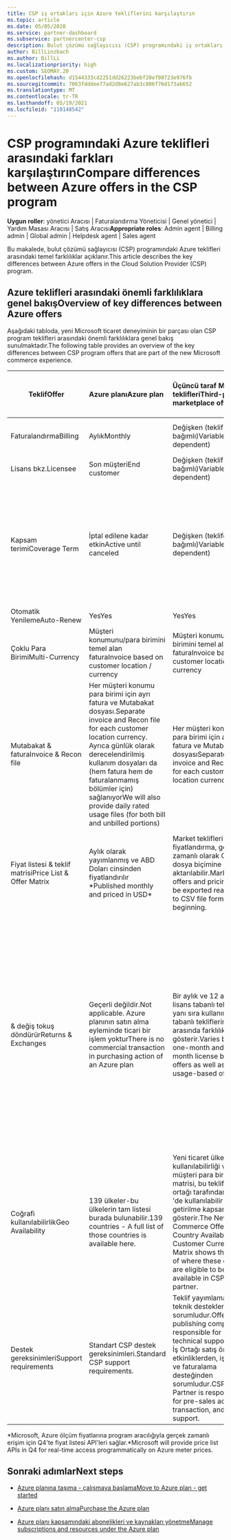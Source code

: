 ```yaml
---
title: CSP iş ortakları için Azure tekliflerini karşılaştırın
ms.topic: article
ms.date: 05/05/2020
ms.service: partner-dashboard
ms.subservice: partnercenter-csp
description: Bulut çözümü sağlayıcısı (CSP) programındaki iş ortakları için yeni Microsoft ticaret deneyimindeki teklifler arasındaki önemli farkları karşılaştırın.
author: BillLinzbach
ms.author: BillLi
ms.localizationpriority: high
ms.custom: SEOMAY.20
ms.openlocfilehash: d1544333cd2251dd26223bebf20ef08723e976fb
ms.sourcegitcommit: 7063fdddee77ad2d8e627ab3c806f76d173ab652
ms.translationtype: MT
ms.contentlocale: tr-TR
ms.lasthandoff: 05/19/2021
ms.locfileid: "110148542"
---
```

# <a name="compare-differences-between-azure-offers-in-the-csp-program"></a><span data-ttu-id="33160-103">CSP programındaki Azure teklifleri arasındaki farkları karşılaştırın</span><span class="sxs-lookup"><span data-stu-id="33160-103">Compare differences between Azure offers in the CSP program</span></span>

<span data-ttu-id="33160-104">**Uygun roller**: yönetici Aracısı | Faturalandırma Yöneticisi | Genel yönetici | Yardım Masası Aracısı | Satış Aracısı</span><span class="sxs-lookup"><span data-stu-id="33160-104">**Appropriate roles**: Admin agent | Billing admin | Global admin | Helpdesk agent | Sales agent</span></span>

<span data-ttu-id="33160-105">Bu makalede, bulut çözümü sağlayıcısı (CSP) programındaki Azure teklifleri arasındaki temel farklılıklar açıklanır.</span><span class="sxs-lookup"><span data-stu-id="33160-105">This article describes the key differences between Azure offers in the Cloud Solution Provider (CSP) program.</span></span>

## <a name="overview-of-key-differences-between-azure-offers"></a><span data-ttu-id="33160-106">Azure teklifleri arasındaki önemli farklılıklara genel bakış</span><span class="sxs-lookup"><span data-stu-id="33160-106">Overview of key differences between Azure offers</span></span>

<span data-ttu-id="33160-107">Aşağıdaki tabloda, yeni Microsoft ticaret deneyiminin bir parçası olan CSP program teklifleri arasındaki önemli farklılıklara genel bakış sunulmaktadır.</span><span class="sxs-lookup"><span data-stu-id="33160-107">The following table provides an overview of the key differences between CSP program offers that are part of the new Microsoft commerce experience.</span></span>

|<span data-ttu-id="33160-108">**Teklif**</span><span class="sxs-lookup"><span data-stu-id="33160-108">**Offer**</span></span>| <span data-ttu-id="33160-109">**Azure planı**</span><span class="sxs-lookup"><span data-stu-id="33160-109">**Azure plan**</span></span>|<span data-ttu-id="33160-110">**Üçüncü taraf Market teklifleri**</span><span class="sxs-lookup"><span data-stu-id="33160-110">**Third-party marketplace offers**</span></span>|<span data-ttu-id="33160-111">**Azure Rezervasyonlar**</span><span class="sxs-lookup"><span data-stu-id="33160-111">**Azure Reservations**</span></span>|<span data-ttu-id="33160-112">**CSP aracılığıyla satılan sunucu abonelikleri**</span><span class="sxs-lookup"><span data-stu-id="33160-112">**Server Subscriptions sold through CSP**</span></span>|<span data-ttu-id="33160-113">**Lisans tabanlı teklifler**</span><span class="sxs-lookup"><span data-stu-id="33160-113">**License-based offers**</span></span>|
|-------------------|:------|:-----|:---------|:--------------|:---------|
|<span data-ttu-id="33160-114">Faturalandırma</span><span class="sxs-lookup"><span data-stu-id="33160-114">Billing</span></span>|<span data-ttu-id="33160-115">Aylık</span><span class="sxs-lookup"><span data-stu-id="33160-115">Monthly</span></span>|<span data-ttu-id="33160-116">Değişken (teklif bağımlı)</span><span class="sxs-lookup"><span data-stu-id="33160-116">Variable (offer dependent)</span></span>|<span data-ttu-id="33160-117">Son müşteri</span><span class="sxs-lookup"><span data-stu-id="33160-117">End customer</span></span>|<span data-ttu-id="33160-118">Tam terim veya 3 yıllık dönem için önde</span><span class="sxs-lookup"><span data-stu-id="33160-118">Up front for the full term or 3-year term</span></span>|<span data-ttu-id="33160-119">Aylık veya yıllık</span><span class="sxs-lookup"><span data-stu-id="33160-119">Monthly or Annual</span></span>|
|<span data-ttu-id="33160-120">Lisans bkz.</span><span class="sxs-lookup"><span data-stu-id="33160-120">Licensee</span></span>|<span data-ttu-id="33160-121">Son müşteri</span><span class="sxs-lookup"><span data-stu-id="33160-121">End customer</span></span>|<span data-ttu-id="33160-122">Değişken (teklif bağımlı)</span><span class="sxs-lookup"><span data-stu-id="33160-122">Variable (offer dependent)</span></span>|<span data-ttu-id="33160-123">Son müşteri</span><span class="sxs-lookup"><span data-stu-id="33160-123">End customer</span></span>| <span data-ttu-id="33160-124">Son müşteri</span><span class="sxs-lookup"><span data-stu-id="33160-124">End customer</span></span>|<span data-ttu-id="33160-125">Son müşteri</span><span class="sxs-lookup"><span data-stu-id="33160-125">End customer</span></span>|
|<span data-ttu-id="33160-126">Kapsam terimi</span><span class="sxs-lookup"><span data-stu-id="33160-126">Coverage Term</span></span>|<span data-ttu-id="33160-127">İptal edilene kadar etkin</span><span class="sxs-lookup"><span data-stu-id="33160-127">Active until canceled</span></span>|<span data-ttu-id="33160-128">Değişken (teklife bağımlı)</span><span class="sxs-lookup"><span data-stu-id="33160-128">Variable (offer dependent)</span></span>|<span data-ttu-id="33160-129">Teklif açıklamasına bakın</span><span class="sxs-lookup"><span data-stu-id="33160-129">See offer description</span></span>|<span data-ttu-id="33160-130">Tüm Azure Rezervasyonları kendi benzersiz kapsam dönemine sahip olur.</span><span class="sxs-lookup"><span data-stu-id="33160-130">All Azure Reservations have their own unique coverage period.</span></span> <span data-ttu-id="33160-131">Tüm Sunucu Abonelikleri kendi benzersiz kapsam dönemine sahip olur.</span><span class="sxs-lookup"><span data-stu-id="33160-131">All Server Subscriptions will have their own unique coverage period.</span></span>|   <span data-ttu-id="33160-132">Ek lisanslar mevcut kapsam dönemine yaslıtacak</span><span class="sxs-lookup"><span data-stu-id="33160-132">Additional licenses will snap into the existing coverage period</span></span>|
|<span data-ttu-id="33160-133">Otomatik Yenileme</span><span class="sxs-lookup"><span data-stu-id="33160-133">Auto-Renew</span></span>|<span data-ttu-id="33160-134">Yes</span><span class="sxs-lookup"><span data-stu-id="33160-134">Yes</span></span>|<span data-ttu-id="33160-135">Yes</span><span class="sxs-lookup"><span data-stu-id="33160-135">Yes</span></span>|<span data-ttu-id="33160-136">Hayır</span><span class="sxs-lookup"><span data-stu-id="33160-136">No</span></span>| <span data-ttu-id="33160-137">Hayır</span><span class="sxs-lookup"><span data-stu-id="33160-137">No</span></span>|<span data-ttu-id="33160-138">Yes</span><span class="sxs-lookup"><span data-stu-id="33160-138">Yes</span></span>|
|<span data-ttu-id="33160-139">Çoklu Para Birimi</span><span class="sxs-lookup"><span data-stu-id="33160-139">Multi-Currency</span></span>|<span data-ttu-id="33160-140">Müşteri konumunu/para birimini temel alan fatura</span><span class="sxs-lookup"><span data-stu-id="33160-140">Invoice based on customer location / currency</span></span>|<span data-ttu-id="33160-141">Müşteri konumunu/para birimini temel alan fatura</span><span class="sxs-lookup"><span data-stu-id="33160-141">Invoice based on customer location / currency</span></span>|<span data-ttu-id="33160-142">Müşteri konumunu/para birimini temel alan fatura</span><span class="sxs-lookup"><span data-stu-id="33160-142">Invoice based on customer location / currency</span></span>|<span data-ttu-id="33160-143">Müşteri konumunu/para birimini temel alan fatura</span><span class="sxs-lookup"><span data-stu-id="33160-143">Invoice based on customer location / currency</span></span>|<span data-ttu-id="33160-144">İş ortağı konumu para birimine göre</span><span class="sxs-lookup"><span data-stu-id="33160-144">Based on Partner location currency</span></span>| 
|<span data-ttu-id="33160-145">Mutabakat & fatura</span><span class="sxs-lookup"><span data-stu-id="33160-145">Invoice & Recon file</span></span>|<span data-ttu-id="33160-146">Her müşteri konumu para birimi için ayrı fatura ve Mutabakat dosyası.</span><span class="sxs-lookup"><span data-stu-id="33160-146">Separate invoice and Recon file for each customer location currency.</span></span>  <span data-ttu-id="33160-147">Ayrıca günlük olarak derecelendirilmiş kullanım dosyaları da (hem fatura hem de faturalanmamış bölümler için) sağlanıyor</span><span class="sxs-lookup"><span data-stu-id="33160-147">We will also provide daily rated usage files (for both bill and unbilled portions)</span></span> |<span data-ttu-id="33160-148">Her müşteri konumu para birimi için ayrı fatura ve Mutabakat dosyası</span><span class="sxs-lookup"><span data-stu-id="33160-148">Separate invoice and Recon file for each customer location currency</span></span>|<span data-ttu-id="33160-149">Her müşteri konumu para birimi için ayrı fatura ve Mutabakat dosyası</span><span class="sxs-lookup"><span data-stu-id="33160-149">Separate invoice and Recon file for each customer location currency</span></span>|<span data-ttu-id="33160-150">Her müşteri konumu para birimi için ayrı fatura ve Mutabakat dosyası</span><span class="sxs-lookup"><span data-stu-id="33160-150">Separate invoice and Recon file for each customer location currency</span></span>|<span data-ttu-id="33160-151">Tek bir fatura ve Mutabakat dosyasındaki tüm siparişler</span><span class="sxs-lookup"><span data-stu-id="33160-151">All orders on one invoice and Recon file</span></span>|
|<span data-ttu-id="33160-152">Fiyat listesi & teklif matrisi</span><span class="sxs-lookup"><span data-stu-id="33160-152">Price List & Offer Matrix</span></span>|<span data-ttu-id="33160-153">Aylık olarak yayımlanmış ve ABD Doları cinsinden fiyatlandırılır \*</span><span class="sxs-lookup"><span data-stu-id="33160-153">Published monthly and priced in USD\*</span></span>|<span data-ttu-id="33160-154">Market teklifleri ve fiyatlandırma, gerçek zamanlı olarak CSV dosya biçimine aktarılabilir.</span><span class="sxs-lookup"><span data-stu-id="33160-154">Marketplace offers and pricing can be exported real-time to CSV file format beginning.</span></span>|<span data-ttu-id="33160-155">Tümü fiyatlandırma ve teklif ayrıntıları dahil ayrı, tek bir dosya.</span><span class="sxs-lookup"><span data-stu-id="33160-155">Separate, single file with all pricing and offer details included.</span></span> <span data-ttu-id="33160-156">Ayrı bir teklif matrisi dosyası yok</span><span class="sxs-lookup"><span data-stu-id="33160-156">There is no separate Offer Matrix file</span></span>||<span data-ttu-id="33160-157">Tümü fiyatlandırma ve teklif ayrıntıları dahil ayrı, tek bir dosya.</span><span class="sxs-lookup"><span data-stu-id="33160-157">Separate, single file with all pricing and offer details included.</span></span> <span data-ttu-id="33160-158">Ayrı bir teklif matrisi yoktur.</span><span class="sxs-lookup"><span data-stu-id="33160-158">There is no separate Offer Matrix.</span></span>| 
|<span data-ttu-id="33160-159">& değiş tokuş döndürür</span><span class="sxs-lookup"><span data-stu-id="33160-159">Returns & Exchanges</span></span>|<span data-ttu-id="33160-160">Geçerli değildir.</span><span class="sxs-lookup"><span data-stu-id="33160-160">Not applicable.</span></span> <span data-ttu-id="33160-161">Azure planının satın alma eyleminde ticari bir işlem yoktur</span><span class="sxs-lookup"><span data-stu-id="33160-161">There is no commercial transaction in purchasing action of an Azure plan</span></span>|<span data-ttu-id="33160-162">Bir aylık ve 12 aylık lisans tabanlı tekliflerin yanı sıra kullanım tabanlı tekliflerin arasında farklılık gösterir.</span><span class="sxs-lookup"><span data-stu-id="33160-162">Varies between one-month and 12-month license based offers as well as usage-based offers.</span></span>|<span data-ttu-id="33160-163">Sipariş tarihi %100 kredisi alacak şekilde 5 günden daha az bir değer döndürür.</span><span class="sxs-lookup"><span data-stu-id="33160-163">Returns less than 5 days after order date will receive a 100% credit.</span></span> <span data-ttu-id="33160-164">Sipariş tarihi, eşit olarak 5 günden daha uzun bir süre sonra, Pro dereceli kredide %12 erken sonlandırma ücreti alacak. Yıllık aylık $50.000 ABD Doları (veya yerel para birimi eşdeğeri)</span><span class="sxs-lookup"><span data-stu-id="33160-164">Returns greater than 5 days after order date will receive a pro-rated credit and a 12% early termination fee of the pro-rated credit; Cap of $50,000 USD (or local currency equivalent) per customer per year</span></span>|<span data-ttu-id="33160-165">Sipariş tarihinden itibaren 60 günden az bir değer döndürür %100 kredi lisans anahtarları devre dışı bırakılır.</span><span class="sxs-lookup"><span data-stu-id="33160-165">Returns less than 60 days from order date will receive a 100% credit license keys will be deactivated.</span></span> <span data-ttu-id="33160-166">Kısmi dönüşler kabul edilmez.</span><span class="sxs-lookup"><span data-stu-id="33160-166">Partial returns will not be accepted.</span></span>|   <span data-ttu-id="33160-167">30 günden az getirilmesi/iptaller, %100 kredi alır; 30 günden büyük getirilmesi/iptaller, bir Pro-dereceli kredi alır.</span><span class="sxs-lookup"><span data-stu-id="33160-167">Suspensions / cancellations less than 30 days will receive a 100% credit; Suspensions / cancellations greater than 30 days will receive a pro-rated credit.</span></span>|
|<span data-ttu-id="33160-168">Coğrafi kullanılabilirlik</span><span class="sxs-lookup"><span data-stu-id="33160-168">Geo Availability</span></span>|<span data-ttu-id="33160-169">139 ülkeler-bu ülkelerin tam listesi burada bulunabilir.</span><span class="sxs-lookup"><span data-stu-id="33160-169">139 countries - A full list of those countries is available here.</span></span>|<span data-ttu-id="33160-170">Yeni ticaret ülke kullanılabilirliği ve müşteri para birimi matrisi, bu tekliflerin iş ortağı tarafından CSP 'de kullanılabilir hale getirilme kapsamını gösterir.</span><span class="sxs-lookup"><span data-stu-id="33160-170">The New Commerce Offers Country Availability and Customer Currency Matrix shows the scope of where these offers are eligible to be made available in CSP by the partner.</span></span>|<span data-ttu-id="33160-171">Tüm ayrıntılar için bkz. yeni ticaret teklifleri ülke kullanılabilirliği ve müşteri para birimi matrisi.</span><span class="sxs-lookup"><span data-stu-id="33160-171">See New Commerce Offers Country Availability and Customer Currency Matrix for full details.</span></span> <span data-ttu-id="33160-172">Aynı piyasaya çıkma zamanlaması tüm yeni ticari teklifler için geçerlidir.</span><span class="sxs-lookup"><span data-stu-id="33160-172">The same rollout schedule applies to all new commerce offers.</span></span>|<span data-ttu-id="33160-173">Tüm ayrıntılar için bkz. Yeni Ticaret Teklifleri Ülke Kullanılabilirliği ve Müşteri Para Birimi Matrisi.</span><span class="sxs-lookup"><span data-stu-id="33160-173">See New Commerce Offers Country Availability and Customer Currency Matrix for full details.</span></span>  <span data-ttu-id="33160-174">Aynı çıkış zamanlaması tüm yeni ticari teklifler için geçerlidir.</span><span class="sxs-lookup"><span data-stu-id="33160-174">The same rollout schedule applies to all new commerce offers.</span></span>|<span data-ttu-id="33160-175">247 ülke</span><span class="sxs-lookup"><span data-stu-id="33160-175">247 countries</span></span>|
|<span data-ttu-id="33160-176">Destek gereksinimleri</span><span class="sxs-lookup"><span data-stu-id="33160-176">Support requirements</span></span>|<span data-ttu-id="33160-177">Standart CSP destek gereksinimleri.</span><span class="sxs-lookup"><span data-stu-id="33160-177">Standard CSP support requirements.</span></span>|<span data-ttu-id="33160-178">Teklif yayımlama şirketi teknik desteklerden sorumludur.</span><span class="sxs-lookup"><span data-stu-id="33160-178">Offer publishing company is responsible for technical support.</span></span>  <span data-ttu-id="33160-179">CSP İş Ortağı satış öncesi etkinliklerden, işlemden ve faturalama desteğinden sorumludur.</span><span class="sxs-lookup"><span data-stu-id="33160-179">CSP Partner is responsible for pre-sales activities, transaction, and billing support.</span></span>|<span data-ttu-id="33160-180">Standart CSP destek gereksinimleri.</span><span class="sxs-lookup"><span data-stu-id="33160-180">Standard CSP support requirements.</span></span>|<span data-ttu-id="33160-181">Standart CSP destek gereksinimleri.</span><span class="sxs-lookup"><span data-stu-id="33160-181">Standard CSP support requirements.</span></span>|<span data-ttu-id="33160-182">Standart CSP destek gereksinimleri.</span><span class="sxs-lookup"><span data-stu-id="33160-182">Standard CSP support requirements.</span></span>|

<span data-ttu-id="33160-183">\*Microsoft, Azure ölçüm fiyatlarına program aracılığıyla gerçek zamanlı erişim için Q4'te fiyat listesi API'leri sağlar.</span><span class="sxs-lookup"><span data-stu-id="33160-183">\*Microsoft will provide price list APIs in Q4 for real-time access programmatically on Azure meter prices.</span></span>

## <a name="next-steps"></a><span data-ttu-id="33160-184">Sonraki adımlar</span><span class="sxs-lookup"><span data-stu-id="33160-184">Next steps</span></span>

- [<span data-ttu-id="33160-185">Azure planına taşıma - çalışmaya başlama</span><span class="sxs-lookup"><span data-stu-id="33160-185">Move to Azure plan - get started</span></span>](azure-plan-get-started.md)

- [<span data-ttu-id="33160-186">Azure planı satın alma</span><span class="sxs-lookup"><span data-stu-id="33160-186">Purchase the Azure plan</span></span>](purchase-azure-plan.md)

- [<span data-ttu-id="33160-187">Azure planı kapsamındaki abonelikleri ve kaynakları yönetme</span><span class="sxs-lookup"><span data-stu-id="33160-187">Manage subscriptions and resources under the Azure plan</span></span>](azure-plan-manage.md)